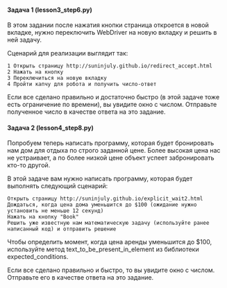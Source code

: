 #### Задача 1 (lesson3_step6.py)
В этом задании после нажатия кнопки страница откроется в новой вкладке, нужно переключить WebDriver на новую вкладку и решить в ней задачу.

Сценарий для реализации выглядит так:

    1 Открыть страницу http://suninjuly.github.io/redirect_accept.html
    2 Нажать на кнопку
    3 Переключиться на новую вкладку
    4 Пройти капчу для робота и получить число-ответ

Если все сделано правильно и достаточно быстро (в этой задаче тоже есть ограничение по времени), вы увидите окно с числом. Отправьте полученное число в качестве ответа на это задание.

#### Задача 2 (lesson4_step8.py)
Попробуем теперь написать программу, которая будет бронировать нам дом для отдыха по строго заданной цене. Более высокая цена нас не устраивает, а по более низкой цене объект успеет забронировать кто-то другой.

В этой задаче вам нужно написать программу, которая будет выполнять следующий сценарий:

    Открыть страницу http://suninjuly.github.io/explicit_wait2.html
    Дождаться, когда цена дома уменьшится до $100 (ожидание нужно установить не меньше 12 секунд)
    Нажать на кнопку "Book"
    Решить уже известную нам математическую задачу (используйте ранее написанный код) и отправить решение

Чтобы определить момент, когда цена аренды уменьшится до $100, используйте метод text_to_be_present_in_element из библиотеки expected_conditions.

Если все сделано правильно и быстро, то вы увидите окно с числом. Отправьте его в качестве ответа на это задание.
